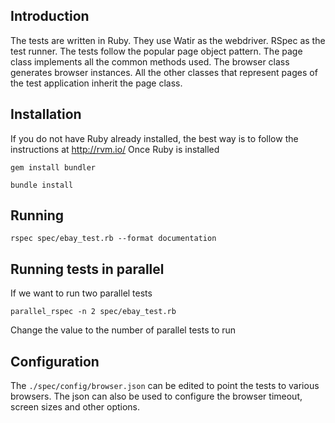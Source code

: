 ## Introduction
The tests are written in Ruby. They use Watir as the webdriver. RSpec as the test runner.
The tests follow the popular page object pattern. The page class implements all the common
methods used. The browser class generates browser instances. All the other classes
that represent pages of the test application inherit the page class.

## Installation
If you do not have Ruby already installed, the best way is to follow the instructions at http://rvm.io/
Once Ruby is installed

`gem install bundler`

`bundle install`

## Running

`rspec spec/ebay_test.rb --format documentation`

## Running tests in parallel
If we want to run two parallel tests

`parallel_rspec -n 2 spec/ebay_test.rb`

Change the value to the number of parallel tests to run

## Configuration

The `./spec/config/browser.json` can be edited to point the tests to various browsers.
The json can also be used to configure the browser timeout, screen sizes and other options.


